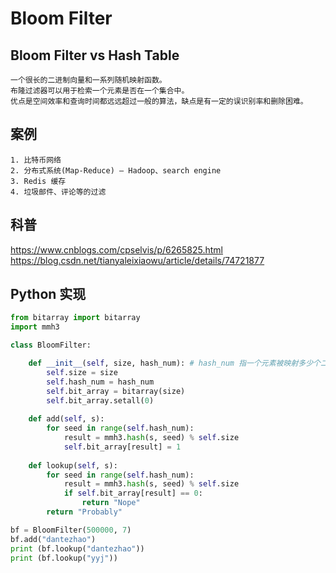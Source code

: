 #  Bloom Filter

## Bloom Filter vs Hash Table
    
    一个很长的二进制向量和一系列随机映射函数。
    布隆过滤器可以用于检索一个元素是否在一个集合中。
    优点是空间效率和查询时间都远远超过一般的算法，缺点是有一定的误识别率和删除困难。


## 案例

    1. 比特币网络
    2. 分布式系统(Map-Reduce) — Hadoop、search engine
    3. Redis 缓存
    4. 垃圾邮件、评论等的过滤

## 科普

<https://www.cnblogs.com/cpselvis/p/6265825.html>
<https://blog.csdn.net/tianyaleixiaowu/article/details/74721877>


## Python 实现

```python
from bitarray import bitarray
import mmh3

class BloomFilter:

    def __init__(self, size, hash_num): # hash_num 指一个元素被映射多少个二进制位
        self.size = size
        self.hash_num = hash_num 
        self.bit_array = bitarray(size) 
        self.bit_array.setall(0)
        
    def add(self, s):
        for seed in range(self.hash_num):
            result = mmh3.hash(s, seed) % self.size 
            self.bit_array[result] = 1
    
    def lookup(self, s):
        for seed in range(self.hash_num):
            result = mmh3.hash(s, seed) % self.size 
            if self.bit_array[result] == 0:
                return "Nope" 
        return "Probably"

bf = BloomFilter(500000, 7) 
bf.add("dantezhao")
print (bf.lookup("dantezhao")) 
print (bf.lookup("yyj"))
```